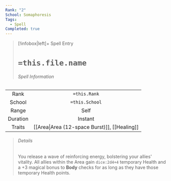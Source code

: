 ```yaml
---
Rank: "2"
School: Somaphoresis
Tags:
  - Spell
Completed: true
---
```

> [!infobox|left]+ Spell Entry
> # `=this.file.name`
> ###### Spell Information
|          |                                              |
|:--------:|:--------------------------------------------:|
|   Rank   |                 `=this.Rank`                 |
|  School  |                `=this.School`                |
|  Range   |                     Self                     |
| Duration |                   Instant                    |
|  Traits  | [[Area\|Area (12-space Burst)]], [[Healing]] |
> ###### *Details*
> You release a wave of reinforcing energy, bolstering your allies' vitality. All allies within the Area gain `dice:2d4+4` temporary Health and a +3 magical bonus to **Body** checks for as long as they have those temporary Health points.
